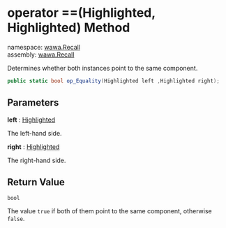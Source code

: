 # operator ==\(Highlighted, Highlighted\) Method

namespace: [wawa\.Recall](../../wawa.Recall.md)<br />
assembly: [wawa\.Recall](../../../wawa.Recall.md)

Determines whether both instances point to the same component\.

```csharp
public static bool op_Equality(Highlighted left ,Highlighted right);
```

## Parameters

__left__ : [Highlighted](../../../wawa.Recall/wawa.Recall/Highlighted.md)

The left\-hand side\.

__right__ : [Highlighted](../../../wawa.Recall/wawa.Recall/Highlighted.md)

The right\-hand side\.

## Return Value

`bool`

The value `true` if both of them point to the same component, otherwise `false`\.

